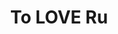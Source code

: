 --- 
title: "To LOVE Ru"
publishdate: "2019-4-23T16:48:46+02:00"
src: "https://365manga.net/manga/to-love-ru"
image: "https://data.365manga.net/images/thumbnails/19865-to-love-ru.jpg"
description: "Rito is a high-school boy who just can't confess to the girl of his dreams, Haruna-chan. One day when coming home and sulking in the bath-tub, a mysterious and barely clothed girl appears out of nowhere. Her name is Lala and she comes from another planet..."
---